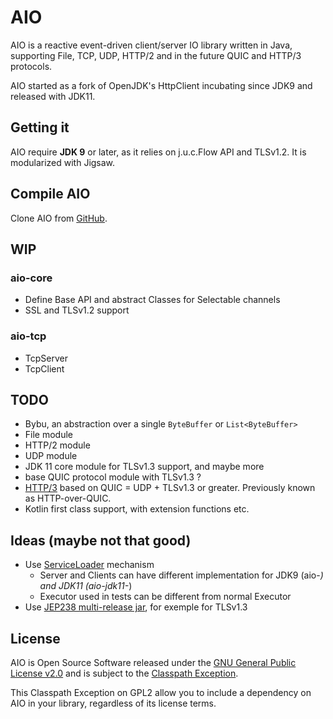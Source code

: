 # AIO
AIO is a reactive event-driven client/server IO library written in Java, supporting File, TCP, UDP, HTTP/2 and in the future QUIC and HTTP/3 protocols.

AIO started as a fork of OpenJDK's HttpClient incubating since JDK9 and released with JDK11.

## Getting it
AIO require **JDK 9** or later, as it relies on j.u.c.Flow API and TLSv1.2. It is modularized with Jigsaw.

## Compile AIO
Clone AIO from [GitHub](https://github.com/pull-vert/aio).

## WIP
### aio-core
* Define Base API and abstract Classes for Selectable channels
* SSL and TLSv1.2 support

### aio-tcp
* TcpServer
* TcpClient

## TODO
* Bybu, an abstraction over a single ```ByteBuffer``` or ```List<ByteBuffer>```
* File module
* HTTP/2 module
* UDP module
* JDK 11 core module for TLSv1.3 support, and maybe more
* base QUIC protocol module with TLSv1.3 ?
* [HTTP/3](https://quicwg.org/base-drafts/draft-ietf-quic-http.html) based on QUIC = UDP + TLSv1.3 or greater. Previously known as HTTP-over-QUIC.
* Kotlin first class support, with extension functions etc.

## Ideas (maybe not that good)
* Use [ServiceLoader](https://docs.oracle.com/javase/9/docs/api/java/util/ServiceLoader.html) mechanism
  * Server and Clients can have different implementation for JDK9 (aio-*) and JDK11 (aio-jdk11-*) 
  * Executor used in tests can be different from normal Executor
* Use [JEP238 multi-release jar](http://openjdk.java.net/jeps/238), for exemple for TLSv1.3

## License
AIO is Open Source Software released under the [GNU General Public License v2.0](https://www.gnu.org/licenses/gpl-2.0.html) and is subject to the [Classpath Exception](https://www.gnu.org/software/classpath/license.html).

This Classpath Exception on GPL2 allow you to include a dependency on AIO in your library, regardless of its license terms.
